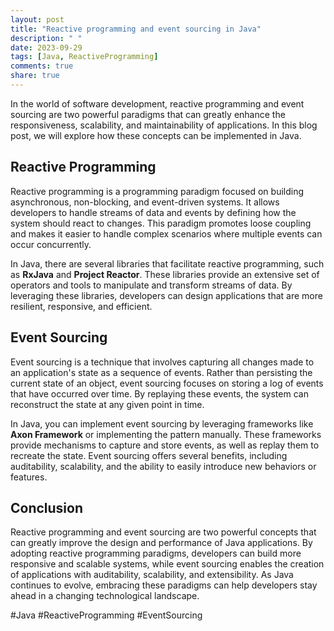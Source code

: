 ```yaml
---
layout: post
title: "Reactive programming and event sourcing in Java"
description: " "
date: 2023-09-29
tags: [Java, ReactiveProgramming]
comments: true
share: true
---
```


In the world of software development, reactive programming and event sourcing are two powerful paradigms that can greatly enhance the responsiveness, scalability, and maintainability of applications. In this blog post, we will explore how these concepts can be implemented in Java.

## Reactive Programming
Reactive programming is a programming paradigm focused on building asynchronous, non-blocking, and event-driven systems. It allows developers to handle streams of data and events by defining how the system should react to changes. This paradigm promotes loose coupling and makes it easier to handle complex scenarios where multiple events can occur concurrently.

In Java, there are several libraries that facilitate reactive programming, such as **RxJava** and **Project Reactor**. These libraries provide an extensive set of operators and tools to manipulate and transform streams of data. By leveraging these libraries, developers can design applications that are more resilient, responsive, and efficient.

## Event Sourcing
Event sourcing is a technique that involves capturing all changes made to an application's state as a sequence of events. Rather than persisting the current state of an object, event sourcing focuses on storing a log of events that have occurred over time. By replaying these events, the system can reconstruct the state at any given point in time.

In Java, you can implement event sourcing by leveraging frameworks like **Axon Framework** or implementing the pattern manually. These frameworks provide mechanisms to capture and store events, as well as replay them to recreate the state. Event sourcing offers several benefits, including auditability, scalability, and the ability to easily introduce new behaviors or features.

## Conclusion
Reactive programming and event sourcing are two powerful concepts that can greatly improve the design and performance of Java applications. By adopting reactive programming paradigms, developers can build more responsive and scalable systems, while event sourcing enables the creation of applications with auditability, scalability, and extensibility. As Java continues to evolve, embracing these paradigms can help developers stay ahead in a changing technological landscape.

#Java #ReactiveProgramming #EventSourcing